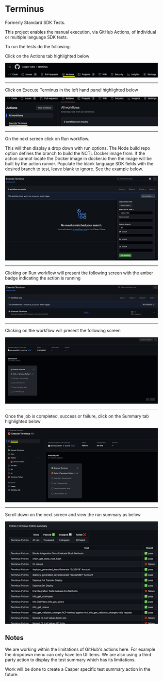 # Terminus

Formerly Standard SDK Tests.

This project enables the manual execution, via GitHub Actions, of individual or multiple language SDK tests.

To run the tests do the following:

Click on the Actions tab highlighted below

![image-01](img/image-01.png)

------



Click on Execute Terminus in the left hand panel highlighted below

![image-02](img/image-02.png)

------



On the next screen click on Run workflow.

This will then display a drop down with run options. The Node build repo option defines the branch to build the NCTL Docker image from. If the action cannot locate the Docker image in docker.io then the image will be built by the action runner. Populate the blank language SDK fields with the desired branch to test, leave blank to ignore. See the example below.

![image-03](img/image-03.png)

------



Clicking on Run workflow will present the following screen with the amber badge indicating the action is running

![image-04](img/image-04.png)

------



Clicking on the workflow will present the following screen

![image-05](img/image-05.png)

------



Once the job is completed, success or failure, click on the Summary tab highlighted below

![image-06](img/image-06.png)

------



Scroll down on the next screen and view the run summary as below

![image-07](img/image-07.png)



## Notes

We are working within the limitations of GitHub's actions here. For example the dropdown menu can only have ten UI items. We are also using a third party action to display the test summary which has its limitations.

Work will be done to create a Casper specific test summary action in the future.